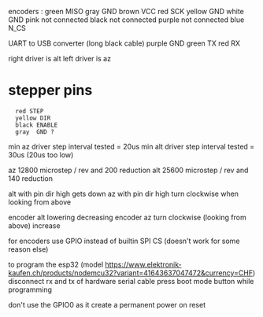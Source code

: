 encoders :
    green   MISO
    gray    GND
    brown   VCC
    red     SCK
    yellow  GND
    white   GND
    pink    not connected
    black   not connected
    purple  not connected
    blue    N_CS

UART to USB converter
    (long black cable)
    purple  GND
    green   TX
    red     RX
    
  
  right driver is alt
  left driver is az
  
  stepper pins
  ============
	  red STEP
	  yellow DIR
	  black ENABLE
	  gray	GND ?
	  
min az driver step interval tested = 20us
min alt driver step interval tested = 30us (20us too low)

  az 12800 microstep / rev and 200 reduction
  alt 25600 microstep / rev and 140 reduction
  
  alt with pin dir high gets down
  az with pin dir high turn clockwise when looking from above
  
  encoder alt lowering decreasing
  encoder az  turn clockwise (looking from above) increase
  
 for encoders use GPIO instead of builtin SPI CS (doesn't work for some reason else)
 
 to program the esp32 (model https://www.elektronik-kaufen.ch/products/nodemcu32?variant=41643637047472&currency=CHF)
 	disconnect rx and tx of hardware serial cable
 	press boot mode button while programming
 	
 don't use the GPIO0 as it create a permanent power on reset

